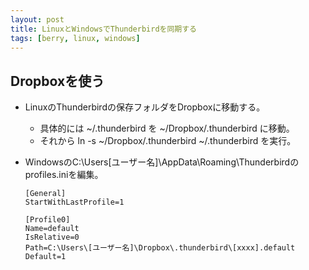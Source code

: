 ```yaml
---
layout: post
title: LinuxとWindowsでThunderbirdを同期する
tags: [berry, linux, windows]
---
```


## Dropboxを使う
  - LinuxのThunderbirdの保存フォルダをDropboxに移動する。
    - 具体的には ~/.thunderbird を ~/Dropbox/.thunderbird に移動。
    - それから ln -s ~/Dropbox/.thunderbird ~/.thunderbird を実行。
  - WindowsのC:\Users\[ユーザー名]\AppData\Roaming\Thunderbirdのprofiles.iniを編集。

        [General]
        StartWithLastProfile=1

        [Profile0]
        Name=default
        IsRelative=0
        Path=C:\Users\[ユーザー名]\Dropbox\.thunderbird\[xxxx].default
        Default=1

